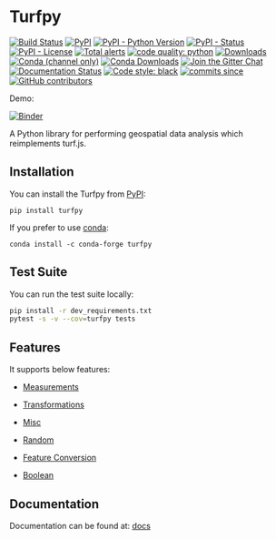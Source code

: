 # Turfpy
[![Build Status](https://travis-ci.com/omanges/turfpy.svg?branch=master)](https://travis-ci.com/omanges/turfpy)
[![PyPI](https://img.shields.io/pypi/v/turfpy)](https://pypi.org/project/turfpy/)
[![PyPI - Python Version](https://img.shields.io/pypi/pyversions/turfpy)](https://pypi.org/project/turfpy/)
[![PyPI - Status](https://img.shields.io/pypi/status/turfpy)](https://pypi.org/project/turfpy/)
[![PyPI - License](https://img.shields.io/pypi/l/turfpy)](https://pypi.org/project/turfpy/)
[![Total alerts](https://img.shields.io/lgtm/alerts/g/omanges/turfpy.svg?logo=lgtm&logoWidth=18)](https://lgtm.com/projects/g/omanges/turfpy/alerts/)
[![code quality: python](https://img.shields.io/lgtm/grade/python/g/omanges/turfpy.svg?logo=lgtm&logoWidth=18)](https://lgtm.com/projects/g/omanges/turfpy/context:python)
[![Downloads](https://pepy.tech/badge/turfpy/month)](https://pepy.tech/project/turfpy)
[![Conda (channel only)](https://img.shields.io/conda/vn/conda-forge/turfpy)](https://anaconda.org/conda-forge/turfpy)
[![Conda Downloads](https://img.shields.io/conda/dn/conda-forge/turfpy)](https://anaconda.org/conda-forge/turfpy)
[![Join the Gitter Chat](https://badges.gitter.im/Join%20Chat.svg)](https://gitter.im/turfpy/turfpy-user-group?utm_source=badge&utm_medium=badge&utm_campaign=pr-badge&utm_content=badge)
[![Documentation Status](https://readthedocs.org/projects/turfpy/badge/?version=latest)](https://turfpy.readthedocs.io/en/latest/?badge=latest)
[![Code style: black](https://img.shields.io/badge/code%20style-black-000000.svg)](https://github.com/psf/black)
[![commits since](https://img.shields.io/github/commits-since/omanges/turfpy/latest.svg)](https://github.com/omanges/turfpy/commits/master)
[![GitHub contributors](https://img.shields.io/github/contributors/omanges/turfpy)](https://github.com/omanges/turfpy/graphs/contributors)

Demo:

[![Binder](https://mybinder.org/badge_logo.svg)](https://mybinder.org/v2/gh/omanges/turfpy/master?urlpath=lab/tree/examples)


A Python library for performing geospatial data analysis which reimplements turf.js.

## Installation

You can install the Turfpy from [PyPI](https://pypi.org/project/turfpy/):
   
    pip install turfpy

If you prefer to use [conda](https://anaconda.org/conda-forge/turfpy):

    conda install -c conda-forge turfpy

## Test Suite

You can run the test suite locally:

```bash
pip install -r dev_requirements.txt
pytest -s -v --cov=turfpy tests
```

## Features
It supports below features:

- [Measurements](https://github.com/omanges/turfpy/blob/master/measurements.md)

- [Transformations](https://github.com/omanges/turfpy/blob/master/transformation.md)

- [Misc](https://github.com/omanges/turfpy/blob/master/misc.md)

- [Random](https://github.com/omanges/turfpy/blob/master/random.md)

- [Feature Conversion](https://github.com/omanges/turfpy/blob/master/feature_conversion.md)

- [Boolean](https://github.com/omanges/turfpy/blob/master/boolean.md)

## Documentation

Documentation can be found at: [docs](https://turfpy.readthedocs.io/en/latest/)


